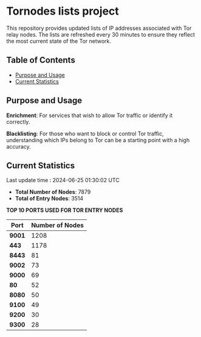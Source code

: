 # Tornodes lists project

This repository provides updated lists of IP addresses associated with Tor relay nodes. The lists are refreshed every 30 minutes to ensure they reflect the most current state of the Tor network.

## Table of Contents

- [Purpose and Usage](#purpose-and-usage)
- [Current Statistics](#current-statistics)


## Purpose and Usage

**Enrichment**: For services that wish to allow Tor traffic or identify it correctly.

**Blacklisting**: For those who want to block or control Tor traffic, understanding which IPs belong to Tor can be a starting point with a high accuracy.

## Current Statistics

Last update time : 2024-06-25 01:30:02 UTC

- **Total Number of Nodes**: 7879
- **Total of Entry Nodes**: 3514

**TOP 10 PORTS USED FOR TOR ENTRY NODES**

| **Port** | **Number of Nodes** |
|------|-----------------|
| **9001**   | 1208  |
| **443**   | 1178  |
| **8443**   | 81  |
| **9002**   | 73  |
| **9000**   | 69  |
| **80**   | 52  |
| **8080**   | 50  |
| **9100**   | 49  |
| **9200**   | 30  |
| **9300**   | 28  |

